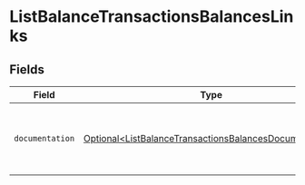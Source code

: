 # ListBalanceTransactionsBalancesLinks


## Fields

| Field                                                                                                                          | Type                                                                                                                           | Required                                                                                                                       | Description                                                                                                                    |
| ------------------------------------------------------------------------------------------------------------------------------ | ------------------------------------------------------------------------------------------------------------------------------ | ------------------------------------------------------------------------------------------------------------------------------ | ------------------------------------------------------------------------------------------------------------------------------ |
| `documentation`                                                                                                                | [Optional\<ListBalanceTransactionsBalancesDocumentation>](../../models/errors/ListBalanceTransactionsBalancesDocumentation.md) | :heavy_minus_sign:                                                                                                             | The URL to the generic Mollie API error handling guide.                                                                        |